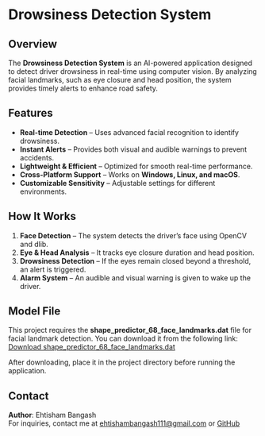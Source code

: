 # Drowsiness Detection System

## Overview
The **Drowsiness Detection System** is an AI-powered application designed to detect driver drowsiness in real-time using computer vision. By analyzing facial landmarks, such as eye closure and head position, the system provides timely alerts to enhance road safety.

## Features
- **Real-time Detection** – Uses advanced facial recognition to identify drowsiness.  
- **Instant Alerts** – Provides both visual and audible warnings to prevent accidents.  
- **Lightweight & Efficient** – Optimized for smooth real-time performance.  
- **Cross-Platform Support** – Works on **Windows, Linux, and macOS**.  
- **Customizable Sensitivity** – Adjustable settings for different environments.  

## How It Works
1. **Face Detection** – The system detects the driver’s face using OpenCV and dlib.  
2. **Eye & Head Analysis** – It tracks eye closure duration and head position.  
3. **Drowsiness Detection** – If the eyes remain closed beyond a threshold, an alert is triggered.  
4. **Alarm System** – An audible and visual warning is given to wake up the driver.  

## Model File
This project requires the **shape_predictor_68_face_landmarks.dat** file for facial landmark detection. You can download it from the following link:
[Download shape_predictor_68_face_landmarks.dat](https://github.com/italojs/facial-landmarks-recognition/blob/master/shape_predictor_68_face_landmarks.dat)

After downloading, place it in the project directory before running the application.

## Contact
**Author**: Ehtisham Bangash  
For inquiries, contact me at ehtishambangash111@gmail.com or [GitHub](https://github.com/ehtishambangash)


